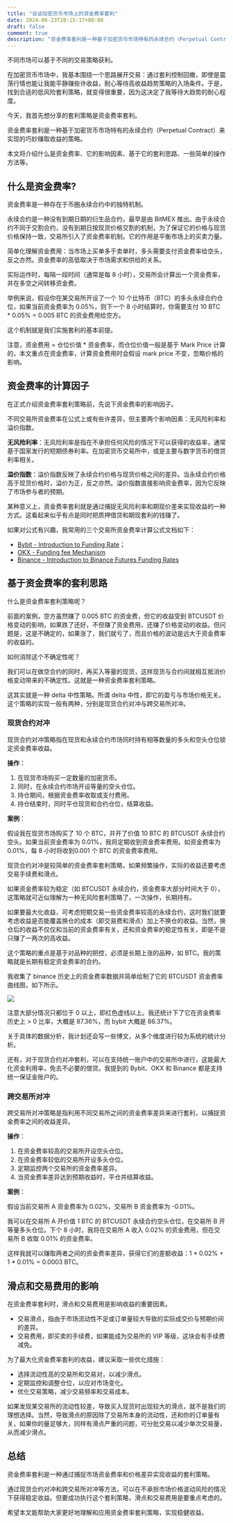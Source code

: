 ```yaml
---
title: "谈谈加密货币市场上的资金费率套利"
date: 2024-06-23T20:15:17+08:00
draft: false
comment: true
description: "资金费率套利是一种基于加密货币市场特有的永续合约（Perpetual Contract）来实现的巧妙赚取收益的策略。"
---
```


不同市场可以基于不同的交易策略获利。

在加密货币市场中，我基本围绕一个思路展开交易：通过套利控制回撤，即使是震荡行情也能让我能平静赚些许收益，耐心等待高收益趋势策略的入场条件。于是，找到合适的低风险套利策略，就变得很重要，因为这决定了我等待大趋势的耐心程度。

今天，我首先想分享的套利策略是资金费率套利。

资金费率套利是一种基于加密货币市场特有的永续合约（Perpetual Contract）来实现的巧妙赚取收益的策略。

本文将介绍什么是资金费率、它的影响因素、基于它的套利思路、一些简单的操作方法等。

## 什么是资金费率?

资金费率是一种存在于币圈永续合约中的独特机制。

永续合约是一种没有到期日期的衍生品合约，最早是由 BitMEX 推出。由于永续合约不同于交割合约，没有到期日按现货价格交割的机制，为了保证它的价格与现货价格保持一致，交易所引入了资金费率机制。它的作用是平衡市场上的买卖力量。

简单化理解资金费用：当市场上买单多于卖单时，多头需要支付资金费率给空头，反之亦然。资金费率的高低取决于市场需求和供给的关系。

实际运作时，每隔一段时间（通常是每 8 小时），交易所会计算出一个资金费率，并在多空之间转移资金费。

举例来说，假设你在某交易所开设了一个 10 个比特币（BTC）的多头永续合约仓位，如果当前资金费率为 0.05%，则下一个 8 小时结算时，你需要支付 10 BTC * 0.05% = 0.005 BTC 的资金费用给空方。

这个机制就是我们实施套利的基本前提。

注意，资金费用 = 仓位价值 * 资金费率，而仓位价值一般是基于 Mark Price 计算的，本文重点在资金费率，计算资金费用时会假设 mark price 不变，忽略价格的影响。

## 资金费率的计算因子

在正式介绍资金费率套利策略前，先说下资金费率的影响因子。

不同交易所资金费率在公式上或有些许差异，但主要两个影响因素：无风险利率和溢价指数。

**无风险利率**：无风险利率是指在不承担任何风险的情况下可以获得的收益率，通常基于国家发行的短期债券利率。在加密货币交易所中，或是主要与数字货币的借贷利率相关。

**溢价指数**：溢价指数反映了永续合约价格与现货价格之间的差异。当永续合约价格高于现货价格时，溢价为正，反之亦然。溢价指数直接影响资金费率，因为它反映了市场参与者的预期。

某种意义上，资金费率套利就是通过捕捉无风险利率和期现价差来实现收益的一种方式。这看起来似乎有点是同时把质押借贷和期现套利的钱赚了。

如果对公式有兴趣，我常用的三个交易所资金费率计算公式文档如下：

- [Bybit - Introduction to Funding Rate](https://www.bybit.com/en/help-center/article/What-is-funding-rate-and-predicted-rate)；
- [OKX - Funding fee Mechanism](https://www.okx.com/help/iv-introduction-to-perpetual-swap-funding-fee)
- [Binance - Introduction to Binance Futures Funding Rates](https://www.binance.com/en/support/faq/introduction-to-binance-futures-funding-rates-360033525031)

## 基于资金费率的套利思路

什么是资金费率套利策略呢？

前面的案例，空方虽然赚了 0.005 BTC 的资金费，但它的收益受到 BTCUSDT 价格变动的影响，如果跌了还好，不但赚了资金费用，还赚了价格变动的收益。但问题是，这是不确定的，如果涨了，我们就亏了，而且价格的波动是远大于资金费率的收益的。

如何消除这个不确定性呢？

我们可以在做空合约的同时，再买入等量的现货，这样现货与合约间就相互抵消价格变动带来的不确定性。这就是一种资金费率套利策略。

这其实就是一种 delta 中性策略。所谓 delta 中性，即它的盈亏与市场价格无关。这个策略的实现一般有两种，分别是现货合约对冲与跨交易所对冲。

### 现货合约对冲

现货合约对冲策略指在现货和永续合约市场同时持有相等数量的多头和空头仓位锁定资金费率收益。

**操作**：

1. 在现货市场购买一定数量的加密货币。
2. 同时，在永续合约市场开设等量的空头仓位。
3. 持仓期间，根据资金费率收取或支付费用。
4. 持仓结束时，同时平仓现货和合约仓位，结算收益。

**案例**：

假设我在现货市场购买了 10 个 BTC，并开了价值 10 BTC 的 BTCUSDT 永续合约空头。如果当前资金费率为 0.01%，我将定期收到资金费率费用。如资金费率为0.01%，每 8 小时将收到0.001 个 BTC 的资金费率费用。

现货合约对冲是较简单的资金费率套利策略，如果频繁操作，实际的收益还要考虑交易手续费和滑点。

如果资金费率较为稳定（如 BTCUSDT 永续合约，资金费率大部分时间大于 0），这策略就可近似理解为一种无风险套利策略了，一次操作，长期持有。

如果要最大化收益，可考虑短期交易一些资金费率较高的永续合约，这时我们就要考虑收益是否能覆盖换仓的成本（即交易费和滑点）加上不换仓的收益。当然，换仓后的收益不仅仅和当前的资金费率有关，还和资金费率的稳定性有关，即是不是只赚了一两次的高收益。

这个策略的重点是基于对品种的把控，必须是长期上涨的品种，如 BTC。我的策略就是长期有稳定资金费率的合约。

我收集了 binance 历史上的资金费率数据并简单绘制了它的 BTCUSDT 资金费率曲线图，如下所示。

![](https://cdn.jsdelivr.net/gh/poloxue/images@2024-06/2024-06-23-funding-fee-arbitrage-in-cryptocurrency-market-02.png)

注意大部分情况只都位于 0 以上，即红色虚线以上。我还统计下了它在资金费率历史上 > 0 比率，大概是 87.36%，而 bybit 大概是 86.37%。

关于具体的数据分析，我计划还会写一些博文，从多个维度进行较为系统的统计分析。

还有，对于现货合约对冲套利，可以在支持统一账户中的交易所中进行，这能最大化资金利用率，免去不必要的借贷。我提到的 Bybit、OKX 和 Binance 都是支持统一保证金账户的。

### 跨交易所对冲

跨交易所对冲策略是指利用不同交易所之间的资金费率差异来进行套利，以捕捉资金费率之间的收益差异。

**操作**：

1. 在资金费率较高的交易所开设空头仓位。
2. 在资金费率较低的交易所开设多头仓位。
3. 定期监控两个交易所的资金费率差异。
4. 当资金费率差异达到预期收益时，平仓并结算收益。

**案例**：

假设当前交易所 A 资金费率为 0.02%，交易所 B 资金费率为 -0.01%。

我可以在交易所 A 开价值 1 BTC 的 BTCUSDT 永续合约空头仓位，在交易所 B 开等量多头仓位。下个 8 小时，我将在交易所 A 收入 0.02% 的资金费用，但在交易所 B 收取 0.01% 的资金费率。

这样我就可以赚取两者之间的资金费率差异，获得它们的差额收益：1 * 0.02% + 1 * 0.01% = 0.0003 BTC。

## 滑点和交易费用的影响

在资金费率套利时，滑点和交易费用是影响收益的重要因素。

- 交易滑点，指由于市场流动性不足或订单量较大导致的实际成交价与预期价间的差异。
- 交易费用，即买卖的手续费，如果能成为交易所的 VIP 等级，这块会有手续费减免。

为了最大化资金费率套利的收益，建议采取一些优化措施：

- 选择流动性高的交易所和交易对，以减少滑点。
- 定期监控和调整仓位，以应对市场变化。
- 优化交易策略，减少交易频率和交易成本。

如果发现某交易所的流动性较差，导致买入现货时出现较大的滑点，就不是我们的理想选择。当然，导致滑点的原因除了交易所本身的流动性，还和你的订单量有关，如果你的量足够大，同样有滑点严重的问题，可分批交易以减少单次交易量，从而减少滑点。

## 总结

资金费率套利是一种通过捕捉市场资金费率和价格差异实现收益的套利策略。

通过现货合约对冲和跨交易所对冲等方法，可以在不承担市场价格波动风险的情况下获得稳定收益。但要成功执行这个套利策略，滑点和交易费用是要重点考虑的。

希望本文能帮助大家更好地理解和应用资金费率套利策略，实现稳健收益。
